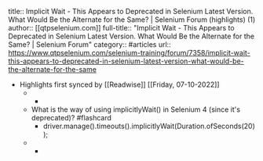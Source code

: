 title:: Implicit Wait - This Appears to Deprecated in Selenium Latest Version. What Would Be the Alternate for the Same? | Selenium Forum (highlights) (1)
author:: [[qtpselenium.com]]
full-title:: "Implicit Wait - This Appears to Deprecated in Selenium Latest Version. What Would Be the Alternate for the Same? | Selenium Forum"
category:: #articles
url:: https://www.qtpselenium.com/selenium-training/forum/7358/implicit-wait-this-appears-to-deprecated-in-selenium-latest-version-what-would-be-the-alternate-for-the-same

- Highlights first synced by [[Readwise]] [[Friday, 07-10-2022]]
	- -
	- What is the way of using implicitlyWait() in Selenium 4 (since it's deprecated)? #flashcard
		- driver.manage().timeouts().implicitlyWait(Duration.ofSeconds(20));
	- -